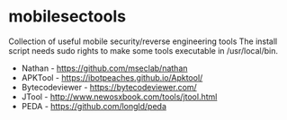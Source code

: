 # mobilesectools

Collection of useful mobile security/reverse engineering tools
The install script needs sudo rights to make some tools executable in /usr/local/bin.

* Nathan - https://github.com/mseclab/nathan
* APKTool - https://ibotpeaches.github.io/Apktool/
* Bytecodeviewer - https://bytecodeviewer.com/
* JTool - http://www.newosxbook.com/tools/jtool.html
* PEDA - https://github.com/longld/peda
